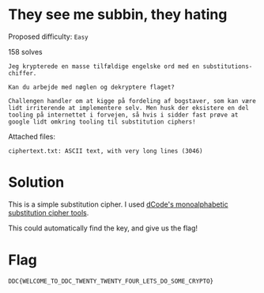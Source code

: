 # They see me subbin, they hating

Proposed difficulty: `Easy`

158 solves

```text
Jeg krypterede en masse tilfældige engelske ord med en substitutions-chiffer.

Kan du arbejde med nøglen og dekryptere flaget?

Challengen handler om at kigge på fordeling af bogstaver, som kan være lidt irriterende at implementere selv. Men husk der eksistere en del tooling på internettet i forvejen, så hvis i sidder fast prøve at google lidt omkring tooling til substitution ciphers!
```

Attached files:

`ciphertext.txt: ASCII text, with very long lines (3046)`

# Solution

This is a simple substitution cipher. I used [dCode's monoalphabetic substitution cipher tools](https://www.dcode.fr/monoalphabetic-substitution).

This could automatically find the key, and give us the flag!

# Flag

`DDC{WELCOME_TO_DDC_TWENTY_TWENTY_FOUR_LETS_DO_SOME_CRYPTO}`
